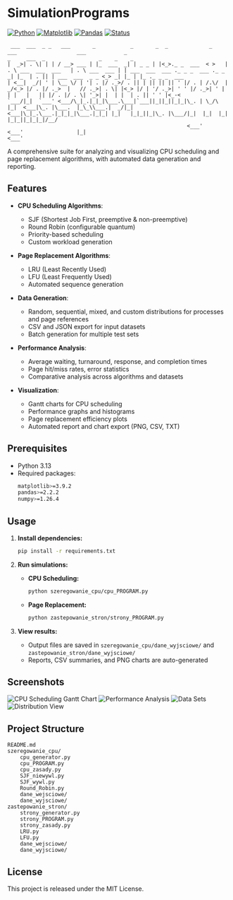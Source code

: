 # SimulationPrograms

[![Python](https://img.shields.io/badge/Python-3.13-blue.svg)](https://www.python.org/)
[![Matplotlib](https://img.shields.io/badge/Matplotlib-3.9.2-red.svg)](https://pypi.org/project/matplotlib/)
[![Pandas](https://img.shields.io/badge/Pandas-2.2.2-yellow.svg)](https://pypi.org/project/pandas/)
[![Status](https://img.shields.io/badge/Status-Beta-orange.svg)]()

```
 ___  ___  _ _   ___       _           _       _  _             _     ___                   ___            _                                   _     ___  _                 _    _    _              
|  _>| . \| | | / __> ___ | |_  ___  _| | _ _ | |<_>._ _  ___  < >   | . \ ___  ___  ___   | . \ ___  ___ | | ___  ___  ___ ._ _ _  ___ ._ _ _| |_  | . || | ___  ___  _ _ <_> _| |_ | |_ ._ _ _  ___
| <__|  _/| ' | \__ \/ | '| . |/ ._>/ . || | || || || ' |/ . | /.\/  |  _/<_> |/ . |/ ._>  |   // ._>| . \| |<_> |/ | '/ ._>| ' ' |/ ._>| ' | | |   |   || |/ . |/ . \| '_>| |  | |  | . || ' ' |<_-<
`___/|_|  `___' <___/\_|_.|_|_|\___.\___|`___||_||_||_|_|\_. | \_/\  |_|  <___|\_. |\___.  |_\_\\___.|  _/|_|<___|\_|_.\___.|_|_|_|\___.|_|_| |_|   |_|_||_|\_. |\___/|_|  |_|  |_|  |_|_||_|_|_|/__/
                                                         <___'                 <___'                 |_|                                                    <___'                                    
```

A comprehensive suite for analyzing and visualizing CPU scheduling and page replacement algorithms, with automated data generation and reporting.

## Features

- **CPU Scheduling Algorithms**:
  - SJF (Shortest Job First, preemptive & non-preemptive)
  - Round Robin (configurable quantum)
  - Priority-based scheduling
  - Custom workload generation

- **Page Replacement Algorithms**:
  - LRU (Least Recently Used)
  - LFU (Least Frequently Used)
  - Automated sequence generation

- **Data Generation**:
  - Random, sequential, mixed, and custom distributions for processes and page references
  - CSV and JSON export for input datasets
  - Batch generation for multiple test sets

- **Performance Analysis**:
  - Average waiting, turnaround, response, and completion times
  - Page hit/miss rates, error statistics
  - Comparative analysis across algorithms and datasets

- **Visualization**:
  - Gantt charts for CPU scheduling
  - Performance graphs and histograms
  - Page replacement efficiency plots
  - Automated report and chart export (PNG, CSV, TXT)

## Prerequisites

- Python 3.13
- Required packages:
  ```bash
  matplotlib>=3.9.2
  pandas>=2.2.2
  numpy>=1.26.4
  ```

## Usage

1. **Install dependencies:**
   ```bash
   pip install -r requirements.txt
   ```

3. **Run simulations:**
   - **CPU Scheduling:**
     ```bash
     python szeregowanie_cpu/cpu_PROGRAM.py
     ```
   - **Page Replacement:**
     ```bash
     python zastepowanie_stron/strony_PROGRAM.py
     ```

4. **View results:**
   - Output files are saved in `szeregowanie_cpu/dane_wyjsciowe/` and `zastepowanie_stron/dane_wyjsciowe/`
   - Reports, CSV summaries, and PNG charts are auto-generated


## Screenshots

![CPU Scheduling Gantt Chart](https://github.com/user-attachments/assets/b6293cc8-86d5-44fb-b69c-bee71dd9b673)
![Performance Analysis](https://github.com/user-attachments/assets/ae1f0b9d-70df-4373-b79a-29b827c7ea34)
![Data Sets](https://github.com/user-attachments/assets/ac8ed108-3784-45c4-aaff-3e7f0e430402)
![Distribution View](https://github.com/user-attachments/assets/7104f9d1-6ebb-4bde-9cb4-c1438117932b)

## Project Structure

```
README.md
szeregowanie_cpu/
    cpu_generator.py
    cpu_PROGRAM.py
    cpu_zasady.py
    SJF_niewywl.py
    SJF_wywl.py
    Round_Robin.py
    dane_wejsciowe/
    dane_wyjsciowe/
zastepowanie_stron/
    strony_generator.py
    strony_PROGRAM.py
    strony_zasady.py
    LRU.py
    LFU.py
    dane_wejsciowe/
    dane_wyjsciowe/
```

## License

This project is released under the MIT License.

